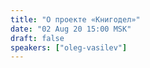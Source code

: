 ```yaml
---
title: "О проекте «Книгодел»"
date: "02 Aug 20 15:00 MSK"
draft: false
speakers: ["oleg-vasilev"]
---
```

